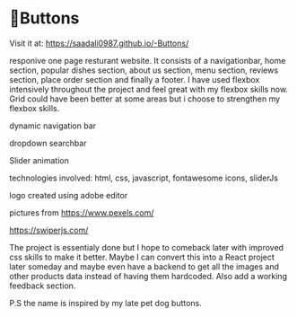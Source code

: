 # 🍔Buttons

Visit it at: https://saadali0987.github.io/-Buttons/

responive one page resturant website. It consists of a navigationbar, home section, popular dishes section, about us section, menu section, reviews section, place order section and finally a footer. I have used flexbox intensively throughout the project and feel great with my flexbox skills now. Grid could have been better at some areas but i choose to strengthen my flexbox skills. 

dynamic navigation bar

dropdown searchbar

Slider animation

technologies involved: html, css, javascript, fontawesome icons, sliderJs

logo created using adobe editor


pictures from https://www.pexels.com/

https://swiperjs.com/


The project is essentialy done but I hope to comeback later with improved css skills to make it better. Maybe I can convert this into a React project later someday and maybe even have a backend to get all the images and other products data instead of having them hardcoded. Also add a working feedback section.  



P.S the name is inspired by my late pet dog buttons.

